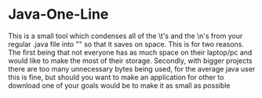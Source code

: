# Java-One-Line
This is a small tool which condenses all of the \t's and the \n's from your regular .java file into "" so that it saves on space. This is for two reasons. The first being that not everyone has as much space on their laptop/pc and would like to make the most of their storage. Secondly, with bigger projects there are too many unnecessary bytes being used, for the average java user this is fine, but should you want to make an application for other to download one of your goals would be to make it as small as possible
